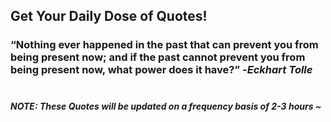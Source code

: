 ## Get Your Daily Dose of Quotes!
### <q>Nothing ever happened in the past that can prevent you from being present now; and if the past cannot prevent you from being present now, what power does it have?</q> -<em>Eckhart Tolle</em> <br><br>
##### NOTE: These Quotes will be updated on a frequency basis of 2-3 hours ~
